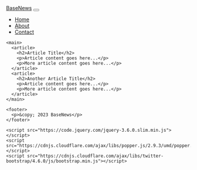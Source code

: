<!DOCTYPE html>
<html>
  <head>
    <title>BaseNews - The Latest News and Trends</title>
    <link rel="stylesheet" type="text/css" href="https://cdnjs.cloudflare.com/ajax/libs/twitter-bootstrap/4.6.0/css/bootstrap.min.css">
  </head>
  <body>
    <nav class="navbar navbar-expand-md navbar-light bg-light">
      <a class="navbar-brand" href="#">BaseNews</a>
      <button class="navbar-toggler" type="button" data-toggle="collapse" data-target="#navbarNav" aria-controls="navbarNav" aria-expanded="false" aria-label="Toggle navigation">
        <span class="navbar-toggler-icon"></span>
      </button>
      <div class="collapse navbar-collapse" id="navbarNav">
        <ul class="navbar-nav ml-auto">
          <li class="nav-item">
            <a class="nav-link" href="#">Home</a>
          </li>
          <li class="nav-item">
            <a class="nav-link" href="#">About</a>
          </li>
          <li class="nav-item">
            <a class="nav-link" href="#">Contact</a>
          </li>
        </ul>
      </div>
    </nav>
    
    <main>
      <article>
        <h2>Article Title</h2>
        <p>Article content goes here...</p>
        <p>More article content goes here...</p>
      </article>
      <article>
        <h2>Another Article Title</h2>
        <p>Article content goes here...</p>
        <p>More article content goes here...</p>
      </article>
    </main>

    <footer>
      <p>&copy; 2023 BaseNews</p>
    </footer>

    <script src="https://code.jquery.com/jquery-3.6.0.slim.min.js"></script>
    <script src="https://cdnjs.cloudflare.com/ajax/libs/popper.js/2.9.3/umd/popper.min.js"></script>
    <script src="https://cdnjs.cloudflare.com/ajax/libs/twitter-bootstrap/4.6.0/js/bootstrap.min.js"></script>
  </body>
</html>
